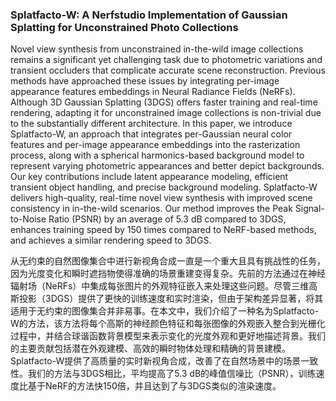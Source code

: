 ### Splatfacto-W: A Nerfstudio Implementation of Gaussian Splatting for Unconstrained Photo Collections

Novel view synthesis from unconstrained in-the-wild image collections remains a significant yet challenging task due to photometric variations and transient occluders that complicate accurate scene reconstruction. Previous methods have approached these issues by integrating per-image appearance features embeddings in Neural Radiance Fields (NeRFs). Although 3D Gaussian Splatting (3DGS) offers faster training and real-time rendering, adapting it for unconstrained image collections is non-trivial due to the substantially different architecture. In this paper, we introduce Splatfacto-W, an approach that integrates per-Gaussian neural color features and per-image appearance embeddings into the rasterization process, along with a spherical harmonics-based background model to represent varying photometric appearances and better depict backgrounds. Our key contributions include latent appearance modeling, efficient transient object handling, and precise background modeling. Splatfacto-W delivers high-quality, real-time novel view synthesis with improved scene consistency in in-the-wild scenarios. Our method improves the Peak Signal-to-Noise Ratio (PSNR) by an average of 5.3 dB compared to 3DGS, enhances training speed by 150 times compared to NeRF-based methods, and achieves a similar rendering speed to 3DGS.

从无约束的自然图像集合中进行新视角合成一直是一个重大且具有挑战性的任务，因为光度变化和瞬时遮挡物使得准确的场景重建变得复杂。先前的方法通过在神经辐射场（NeRFs）中集成每张图片的外观特征嵌入来处理这些问题。尽管三维高斯投影（3DGS）提供了更快的训练速度和实时渲染，但由于架构差异显著，将其适用于无约束的图像集合并非易事。在本文中，我们介绍了一种名为Splatfacto-W的方法，该方法将每个高斯的神经颜色特征和每张图像的外观嵌入整合到光栅化过程中，并结合球谐函数背景模型来表示变化的光度外观和更好地描述背景。我们的主要贡献包括潜在外观建模、高效的瞬时物体处理和精确的背景建模。Splatfacto-W提供了高质量的实时新视角合成，改善了在自然场景中的场景一致性。我们的方法与3DGS相比，平均提高了5.3 dB的峰值信噪比（PSNR），训练速度比基于NeRF的方法快150倍，并且达到了与3DGS类似的渲染速度。
